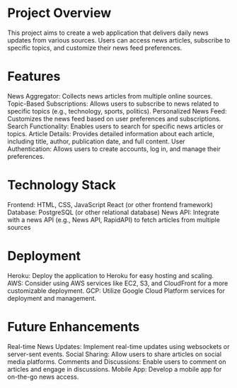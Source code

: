 # Project Overview
This project aims to create a web application that delivers daily news updates from various sources. Users can access news articles, subscribe to specific topics, and customize their news feed preferences.

# Features
News Aggregator: Collects news articles from multiple online sources.
Topic-Based Subscriptions: Allows users to subscribe to news related to specific topics (e.g., technology, sports, politics).
Personalized News Feed: Customizes the news feed based on user preferences and subscriptions.
Search Functionality: Enables users to search for specific news articles or topics.
Article Details: Provides detailed information about each article, including title, author, publication date, and full content.
User Authentication: Allows users to create accounts, log in, and manage their preferences.

# Technology Stack
Frontend:
HTML, CSS, JavaScript
React (or other frontend framework)
Database:
PostgreSQL (or other relational database)
News API:
Integrate with a news API (e.g., News API, RapidAPI) to fetch articles from multiple sources

# Deployment
Heroku: Deploy the application to Heroku for easy hosting and scaling.
AWS: Consider using AWS services like EC2, S3, and CloudFront for a more customizable deployment.
GCP: Utilize Google Cloud Platform services for deployment and management.

# Future Enhancements
Real-time News Updates: Implement real-time updates using websockets or server-sent events.
Social Sharing: Allow users to share articles on social media platforms.
Comments and Discussions: Enable users to comment on articles and engage in discussions.
Mobile App: Develop a mobile app for on-the-go news access.
